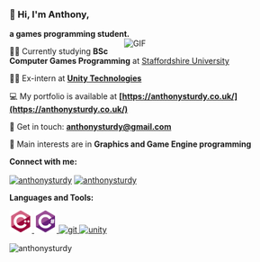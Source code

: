 


<h3 align="left">👋 Hi, I'm Anthony,</h1>
<b align="left">a games programming student.</b>

<img align="right" alt="GIF" src="https://github.com/AnthonySturdy/AnthonySturdy/blob/master/Ship_1.gif?raw=true" width="300vw" />

👨‍🎓 Currently studying **BSc Computer Games Programming** at [Staffordshire University](https://www.staffs.ac.uk/)

👨‍💻 Ex-intern at **[Unity Technologies](https://unity.com/)**

💻 My portfolio is available at **[https://anthonysturdy.co.uk/](https://anthonysturdy.co.uk/)**

📧 Get in touch: **anthonysturdy@gmail.com**

👾 Main interests are in **Graphics and Game Engine programming**

<b align="left">Connect with me:</b>
<p align="left">
<a href="https://twitter.com/anthonysturdy" target="blank"><img align="center" src="https://i.imgur.com/VbPDKnY.png" alt="anthonysturdy" height="40" width=40" /></a>
<a href="https://linkedin.com/in/anthonysturdy" target="blank"><img align="center" src="https://i.imgur.com/XEl0Vm5.png" alt="anthonysturdy" height="40" width="40" /></a>
</p>

<b align="left">Languages and Tools:</b>
<p align="left"> <a href="https://www.w3schools.com/cpp/" target="_blank"> <img src="https://raw.githubusercontent.com/devicons/devicon/master/icons/cplusplus/cplusplus-original.svg" alt="cplusplus" width="40" height="40"/> </a> <a href="https://www.w3schools.com/cs/" target="_blank"> <img src="https://raw.githubusercontent.com/devicons/devicon/master/icons/csharp/csharp-original.svg" alt="csharp" width="40" height="40"/> </a> <a href="https://git-scm.com/" target="_blank"> <img src="https://www.vectorlogo.zone/logos/git-scm/git-scm-icon.svg" alt="git" width="40" height="40"/> </a> <a href="https://unity.com/" target="_blank"> <img src="https://www.vectorlogo.zone/logos/unity3d/unity3d-icon.svg" alt="unity" width="40" height="40"/> </a> </p>

<p><img align="center" src="https://github-readme-stats.vercel.app/api/top-langs?username=anthonysturdy&show_icons=true&locale=en&layout=compact" alt="anthonysturdy" /></p>
